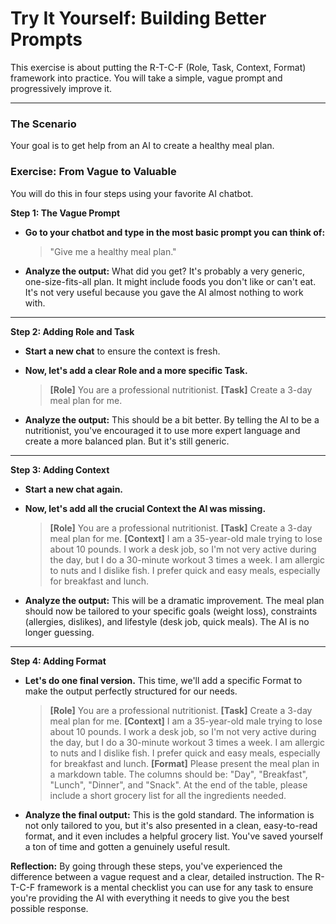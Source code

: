 # Try It Yourself: Building Better Prompts

This exercise is about putting the R-T-C-F (Role, Task, Context, Format) framework into practice. You will take a simple, vague prompt and progressively improve it.

---

### The Scenario

Your goal is to get help from an AI to create a healthy meal plan.

### Exercise: From Vague to Valuable

You will do this in four steps using your favorite AI chatbot.

**Step 1: The Vague Prompt**

*   **Go to your chatbot and type in the most basic prompt you can think of:**
    > "Give me a healthy meal plan."

*   **Analyze the output:** What did you get? It's probably a very generic, one-size-fits-all plan. It might include foods you don't like or can't eat. It's not very useful because you gave the AI almost nothing to work with.

---

**Step 2: Adding Role and Task**

*   **Start a new chat** to ensure the context is fresh.
*   **Now, let's add a clear Role and a more specific Task.**
    > **[Role]** You are a professional nutritionist.
    > **[Task]** Create a 3-day meal plan for me.

*   **Analyze the output:** This should be a bit better. By telling the AI to be a nutritionist, you've encouraged it to use more expert language and create a more balanced plan. But it's still generic.

---

**Step 3: Adding Context**

*   **Start a new chat again.**
*   **Now, let's add all the crucial Context the AI was missing.**
    > **[Role]** You are a professional nutritionist.
    > **[Task]** Create a 3-day meal plan for me.
    > **[Context]** I am a 35-year-old male trying to lose about 10 pounds. I work a desk job, so I'm not very active during the day, but I do a 30-minute workout 3 times a week. I am allergic to nuts and I dislike fish. I prefer quick and easy meals, especially for breakfast and lunch.

*   **Analyze the output:** This will be a dramatic improvement. The meal plan should now be tailored to your specific goals (weight loss), constraints (allergies, dislikes), and lifestyle (desk job, quick meals). The AI is no longer guessing.

---

**Step 4: Adding Format**

*   **Let's do one final version.** This time, we'll add a specific Format to make the output perfectly structured for our needs.
    > **[Role]** You are a professional nutritionist.
    > **[Task]** Create a 3-day meal plan for me.
    > **[Context]** I am a 35-year-old male trying to lose about 10 pounds. I work a desk job, so I'm not very active during the day, but I do a 30-minute workout 3 times a week. I am allergic to nuts and I dislike fish. I prefer quick and easy meals, especially for breakfast and lunch.
    > **[Format]** Please present the meal plan in a markdown table. The columns should be: "Day", "Breakfast", "Lunch", "Dinner", and "Snack". At the end of the table, please include a short grocery list for all the ingredients needed.

*   **Analyze the final output:** This is the gold standard. The information is not only tailored to you, but it's also presented in a clean, easy-to-read format, and it even includes a helpful grocery list. You've saved yourself a ton of time and gotten a genuinely useful result.

**Reflection:**
By going through these steps, you've experienced the difference between a vague request and a clear, detailed instruction. The R-T-C-F framework is a mental checklist you can use for any task to ensure you're providing the AI with everything it needs to give you the best possible response.
